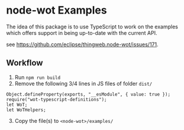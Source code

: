 # node-wot Examples

The idea of this package is to use TypeScript to work on the examples which offers support in being up-to-date with the current API.

see https://github.com/eclipse/thingweb.node-wot/issues/171.

## Workflow

1. Run `npm run build`
2. Remove the following 3/4 lines in JS files of folder `dist/` 
```
Object.defineProperty(exports, "__esModule", { value: true });
require("wot-typescript-definitions");
let WoT;
let WoTHelpers;
```

3. Copy the file(s) to `<node-wot>/examples/`